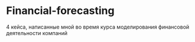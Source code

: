 # Financial-forecasting
4 кейса, написанные мной во время курса моделирования финансовой деятельности компаний
